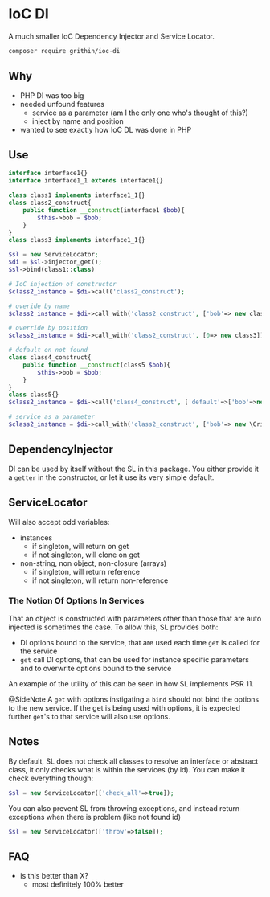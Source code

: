 # IoC DI
A much smaller IoC Dependency Injector and Service Locator.

```sh
composer require grithin/ioc-di
```

## Why
-	PHP DI was too big
-	needed unfound features
	-	service as a parameter (am I the only one who's thought of this?)
	-	inject by name and position
-	wanted to see exactly how IoC DL was done in PHP

## Use

```php
interface interface1{}
interface interface1_1 extends interface1{}

class class1 implements interface1_1{}
class class2_construct{
	public function __construct(interface1 $bob){
		$this->bob = $bob;
	}
}
class class3 implements interface1_1{}

$sl = new ServiceLocator;
$di = $sl->injector_get();
$sl->bind(class1::class)

# IoC injection of constructor
$class2_instance = $di->call('class2_construct');

# overide by name
$class2_instance = $di->call_with('class2_construct', ['bob'=> new class3]);

# override by position
$class2_instance = $di->call_with('class2_construct', [0=> new class3]);

# default on not found
class class4_construct{
	public function __construct(class5 $bob){
		$this->bob = $bob;
	}
}
class class5{}
$class2_instance = $di->call('class4_construct', ['default'=>['bob'=>new class5]]);

# service as a parameter
$class2_instance = $di->call_with('class2_construct', ['bob'=> new \Grithin\IoC\Service('class3')]);


```

## DependencyInjector
DI can be used by itself without the SL in this package.  You either provide it a `getter` in the constructor, or let it use its very simple default.

## ServiceLocator
Will also accept odd variables:
-	instances
	-	if singleton, will return on get
	-	if not singleton, will clone on get
-	non-string, non object, non-closure (arrays)
	-	if singleton, will return reference
	-	if not singleton, will return non-reference

### The Notion Of Options In Services

That an object is constructed with parameters other than those that are auto injected is sometimes the case.  To allow this, SL provides both:
-	DI options bound to the service, that are used each time `get` is called for the service
-	`get` call DI options, that can be used for instance specific parameters and to overwrite options bound to the service

An example of the utility of this can be seen in how SL implements PSR 11.

@SideNote A `get` with options instigating a `bind` should not bind the options to the new service.  If the get is being used with options, it is expected further `get`'s to that service will also use options.



## Notes
By default, SL does not check all classes to resolve an interface or abstract class, it only checks what is within the services (by id).  You can make it check everything though:
```php
$sl = new ServiceLocator(['check_all'=>true]);
```
You can also prevent SL from throwing exceptions, and instead return exceptions when there is problem (like not found id)
```php
$sl = new ServiceLocator(['throw'=>false]);
```


## FAQ
-	is this better than X?
	-	most definitely 100% better